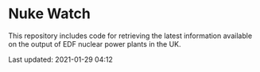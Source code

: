 # Nuke Watch

This repository includes code for retrieving the latest information available on the output of EDF nuclear power plants in the UK.

Last updated: 2021-01-29 04:12
